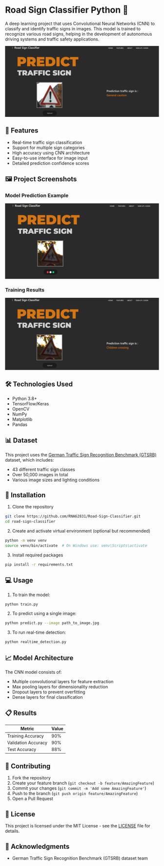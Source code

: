 # Road Sign Classifier Python 🚦

A deep learning project that uses Convolutional Neural Networks (CNN) to classify and identify traffic signs in images. This model is trained to recognize various road signs, helping in the development of autonomous driving systems and traffic safety applications.

![Project Demo](photos/pre.png)

## 🎯 Features

- Real-time traffic sign classification
- Support for multiple sign categories
- High accuracy using CNN architecture
- Easy-to-use interface for image input
- Detailed prediction confidence scores

## 🖼️ Project Screenshots

### Model Prediction Example
![Prediction Example](photos/uploaded2.png)

### Training Results
![Training Accuracy](photos/pre2.png)

## 🛠️ Technologies Used

- Python 3.8+
- TensorFlow/Keras
- OpenCV
- NumPy
- Matplotlib
- Pandas

## 📊 Dataset

This project uses the [German Traffic Sign Recognition Benchmark (GTSRB)](https://benchmark.ini.rub.de/gtsrb_news.html) dataset, which includes:
- 43 different traffic sign classes
- Over 50,000 images in total
- Various image sizes and lighting conditions

## 🚀 Installation

1. Clone the repository
```bash
git clone https://github.com/RNA62831/Road-Sign-Classifier.git
cd road-sign-classifier
```

2. Create and activate virtual environment (optional but recommended)
```bash
python -m venv venv
source venv/bin/activate  # On Windows use: venv\Scripts\activate
```

3. Install required packages
```bash
pip install -r requirements.txt
```

## 💻 Usage

1. To train the model:
```bash
python train.py
```

2. To predict using a single image:
```bash
python predict.py --image path_to_image.jpg
```

3. To run real-time detection:
```bash
python realtime_detection.py
```

## 📈 Model Architecture

The CNN model consists of:
- Multiple convolutional layers for feature extraction
- Max pooling layers for dimensionality reduction
- Dropout layers to prevent overfitting
- Dense layers for final classification

## 📋 Results

| Metric | Value |
|--------|--------|
| Training Accuracy | 90% |
| Validation Accuracy | 90% |
| Test Accuracy | 88% |


## 🤝 Contributing

1. Fork the repository
2. Create your feature branch (`git checkout -b feature/AmazingFeature`)
3. Commit your changes (`git commit -m 'Add some AmazingFeature'`)
4. Push to the branch (`git push origin feature/AmazingFeature`)
5. Open a Pull Request

## 📝 License

This project is licensed under the MIT License - see the [LICENSE](LICENSE) file for details.

## 👏 Acknowledgments

- German Traffic Sign Recognition Benchmark (GTSRB) dataset team


